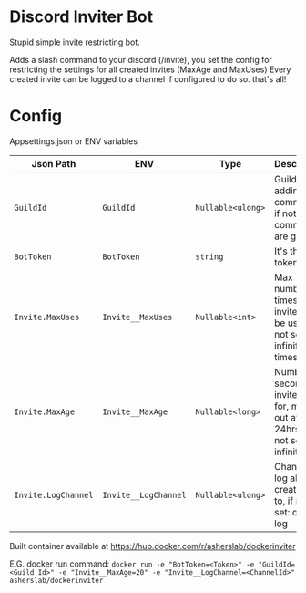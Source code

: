 # Discord Inviter Bot

Stupid simple invite restricting bot.

Adds a slash command to your discord (/invite), you set the config for restricting the settings for all created
invites (MaxAge and MaxUses)
Every created invite can be logged to a channel if configured to do so. that's all!

# Config

Appsettings.json or ENV variables

| Json Path           | ENV                  | Type              | Description                                                                     |
|---------------------|----------------------|-------------------|---------------------------------------------------------------------------------|
| `GuildId`           | `GuildId`            | `Nullable<ulong>` | Guild ID for adding commands, if not set: commands are global                   |
| `BotToken`          | `BotToken`           | `string`          | It's the bot token                                                              | 
| `Invite.MaxUses`    | `Invite__MaxUses`    | `Nullable<int>`   | Max number of times an invite can be used, if not set: infinite times           |
| `Invite.MaxAge`     | `Invite__MaxAge`     | `Nullable<long>`  | Number of seconds an invite lasts for, maxes out at 24hrs, if not set: infinite |
| `Invite.LogChannel` | `Invite__LogChannel` | `Nullable<ulong>` | Channel to log all invite creations to, if not set: doesn't log                 |

Built container available at https://hub.docker.com/r/asherslab/dockerinviter

E.G. docker run command:
`docker run -e "BotToken=<Token>" -e "GuildId=<Guild Id>" -e "Invite__MaxAge=20" -e "Invite__LogChannel=<ChannelId>" asherslab/dockerinviter`